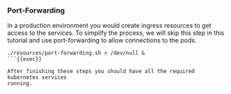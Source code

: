 ### Port-Forwarding

In a production environment you would create ingress resources to get access to
the services. To simplify the process, we will skip this step in this tutorial
and use port-forwarding to allow connections to the pods.

```
./resources/port-forwarding.sh > /dev/null &
```{{exec}}

After finishing these steps you should have all the required kubernetes services
running.
